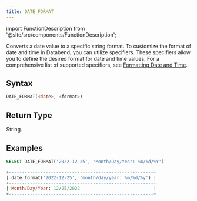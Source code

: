 ```yaml
---
title: DATE_FORMAT
---
```


import FunctionDescription from '@site/src/components/FunctionDescription';

<FunctionDescription description="Introduced: v1.1.39"/>

Converts a date value to a specific string format. To customize the format of date and time in Databend, you can utilize specifiers. These specifiers allow you to define the desired format for date and time values. For a comprehensive list of supported specifiers, see [Formatting Date and Time](../../00-sql-reference/10-data-types/20-data-type-time-date-types.md#formatting-date-and-time).

## Syntax

```sql
DATE_FORMAT(<date>, <format>)
```

## Return Type

String.

## Examples

```sql
SELECT DATE_FORMAT('2022-12-25', 'Month/Day/Year: %m/%d/%Y')

+-------------------------------------------------------+
| date_format('2022-12-25', 'month/day/year: %m/%d/%y') |
+-------------------------------------------------------+
| Month/Day/Year: 12/25/2022                            |
+-------------------------------------------------------+
```